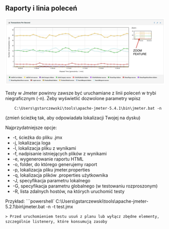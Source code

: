 ## Raporty i linia poleceń

![trio](img/report_transactions_per_second.png)

Testy w Jmeter powinny zawsze być uruchamiane z linii poleceń w trybi niegraficznym (-n). Żeby wyświetlić dozwolone parametry wpisz

        C:\Users\gstarczewski\tools\apache-jmeter-5.4.1\bin\jmeter.bat -n

(zmień ścieżkę tak, aby odpowiadała lokalizacji Twojej na dysku)

Najprzydatniejsze opcje:

- -t, ścieżka do pliku .jmx
- -j, lokalizacja loga
- -l, lokalizacja pliku z wynikami 
- -f, nadpisanie istniejących plików z wynikami
- -e, wygenerowanie raportu HTML
- -o, folder, do którego generujemy raport
- -p, lokalizacja pliku jmeter.properties
- -q, lokalizacja plików .properties użytkownika
- -J, specyfikacja parametru lokalnego
- -G, specyfikacja parametru globalnego (w testowaniu rozproszonym)
- -R, lista zdalnych hostów, na których uruchomić testy


Przykład:
```powershell`
        C:\Users\gstarczewski\tools\apache-jmeter-5.2.1\bin\jmeter.bat -n -t test.jmx
```
> Przed uruchomieniem testu usuń z planu lub wyłącz zbędne elementy, szczególnie listenery, które konsumują zasoby